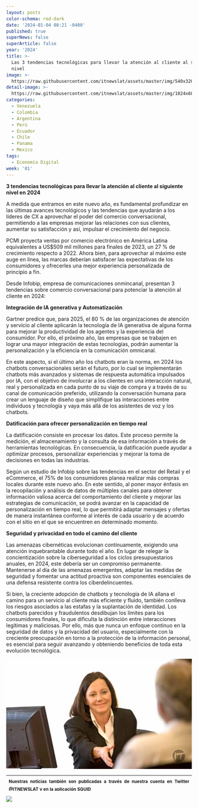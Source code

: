 ```yaml
---
layout: posts
color-schema: red-dark
date: '2024-01-04 08:21 -0400'
published: true
superNews: false
superArticle: false
year: '2024'
title: >-
  Las 3 tendencias tecnológicas para llevar la atención al cliente al siguiente
  nivel
image: >-
  https://raw.githubusercontent.com/itnewslat/assets/master/img/540x320/Cliente-Feliz-p.jpg
detail-image: >-
  https://raw.githubusercontent.com/itnewslat/assets/master/img/1024x680/Cliente-Feliz-g.jpg
categories:
  - Venezuela
  - Colombia
  - Argentina
  - Perú
  - Ecuador
  - Chile
  - Panama
  - Mexico
tags:
  - Economía Digital
week: '01'
---
```

**3 tendencias tecnológicas para llevar la atención al cliente al siguiente nivel en 2024**

A medida que entramos en este nuevo año, es fundamental profundizar en las últimas avances tecnológicos y las tendencias que ayudarán a los líderes de CX a aprovechar el poder del comercio conversacional, permitiendo a las empresas mejorar las relaciones con sus clientes, aumentar su satisfacción y así, impulsar el crecimiento del negocio.

PCMI proyecta ventas por comercio electrónico en América Latina equivalentes a US$509 mil millones para finales de 2023, un 27 % de crecimiento respecto a 2022. Ahora bien, para aprovechar al máximo este auge en línea, las marcas deberían satisfacer las expectativas de los consumidores y ofrecerles una mejor experiencia personalizada de principio a fin.

Desde Infobip, empresa de comunicaciones onmincanal, presentan 3 tendencias sobre comercio conversacional para potenciar la atención al cliente en 2024:

**Integración de IA generativa y Automatización**

Gartner predice que, para 2025, el 80 % de las organizaciones de atención y servicio al cliente aplicarán la tecnología de IA generativa de alguna forma para mejorar la productividad de los agentes y la experiencia del consumidor. Por ello, el próximo año, las empresas que se trabajen en lograr una mayor integración de estas tecnologías, podrán aumentar la personalización y la eficiencia en la comunicación omnicanal.

En este aspecto, si el último año los chatbots eran la norma, en 2024 los chatbots conversacionales serán el futuro, por lo cual se implementarán chatbots más avanzados y sistemas de respuesta automática impulsados por IA, con el objetivo de involucrar a los clientes en una interacción natural, real y personalizada en cada punto de su viaje de compra y a través de su canal de comunicación preferido, utilizando la conversación humana para crear un lenguaje de diseño que simplifique las interacciones entre individuos y tecnología y vaya más allá de los asistentes de voz y los chatbots.

**Datificación para ofrecer personalización en tiempo real**

La datificación consiste en procesar los datos. Este proceso permite la medición, el almacenamiento y la consulta de esa información a través de herramientas tecnológicas. En consecuencia, la datificación puede ayudar a optimizar procesos, personalizar experiencias y mejorar la toma de decisiones en todas las industrias.

Según un estudio de Infobip sobre las tendencias en el sector del Retail y el eCommerce, el 75% de los consumidores planea realizar más compras locales durante este nuevo año. En este sentido, al poner mayor énfasis en la recopilación y análisis de datos de múltiples canales para obtener información valiosa acerca del comportamiento del cliente y mejorar las estrategias de comunicación, se podrá avanzar en la capacidad de personalización en tiempo real, lo que permitirá adaptar mensajes y ofertas de manera instantánea conforme al interés de cada usuario y de acuerdo con el sitio en el que se encuentren en determinado momento.

**Seguridad y privacidad en todo el camino del cliente**

Las amenazas cibernéticas evolucionan continuamente, exigiendo una atención inquebrantable durante todo el año. En lugar de relegar la concientización sobre la ciberseguridad a los ciclos presupuestarios anuales, en 2024, este debería ser un compromiso permanente. Mantenerse al día de las amenazas emergentes, adaptar las medidas de seguridad y fomentar una actitud proactiva son componentes esenciales de una defensa resistente contra los ciberdelincuentes.

Si bien, la creciente adopción de chatbots y tecnología de IA allana el camino para un servicio al cliente más eficiente y fluido, también conlleva los riesgos asociados a las estafas y la suplantación de identidad. Los chatbots parecidos y fraudulentos desdibujan los límites para los consumidores finales, lo que dificulta la distinción entre interacciones legítimas y maliciosas. Por ello, más que nunca un enfoque continuo en la seguridad de datos y la privacidad del usuario, especialmente con la creciente preocupación en torno a la protección de la información personal, es esencial para seguir avanzando y obteniendo beneficios de toda esta evolución tecnológica.

![](https://raw.githubusercontent.com/itnewslat/assets/master/img/540x320/Cliente-Feliz-p.jpg)

<table style="height: 42px;" width="569">
<tbody>
<tr>
<td style="text-align: justify;"><sub><strong>Nuestras noticias también son publicadas a través de nuestra cuenta en Twitter <a href="https://twitter.com/itnewslat?lang=es">@ITNEWSLAT</a> y en la aplicación <a href="https://squidapp.co/en/">SQUID</a></strong></sub></td>
</tr>
</tbody>
</table>

<img src="https://tracker.metricool.com/c3po.jpg?hash=56f88a41e39ab42c063cc51676587a04"/>